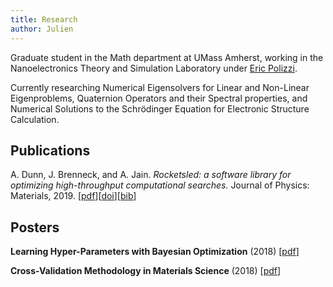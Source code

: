 ```yaml
---
title: Research
author: Julien
---
```


Graduate student in the Math department at UMass Amherst, working in the Nanoelectronics Theory and Simulation Laboratory under [Eric Polizzi](http://www.ecs.umass.edu/~polizzi/index.htm).

Currently researching Numerical Eigensolvers for Linear and Non-Linear Eigenproblems, Quaternion Operators and their Spectral properties, and Numerical Solutions to the Schrödinger Equation for Electronic Structure Calculation.

<h2>Publications</h2>

A. Dunn, J. Brenneck, and A. Jain. *Rocketsled: a software library for optimizing high-throughput computational searches.* Journal of Physics: Materials, 2019. \[[pdf](/pdf/rocketsled.pdf)\]\[[doi](https://doi.org/10.1088/2515-7639/ab0c3d "10.1088/2515-7639/ab0c3d")\]\[[bib](/bib/rocketsled.bib)\]


<h2>Posters</h2>

**Learning Hyper-Parameters with Bayesian Optimization** (2018) \[[pdf](/pdf/poster_CS682.pdf)\]

**Cross-Validation Methodology in Materials Science** (2018) \[[pdf](/pdf/poster_SULI.pdf)\]
